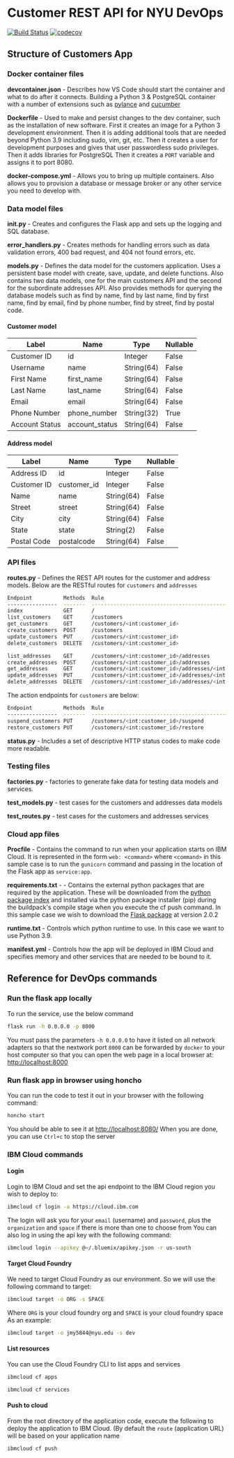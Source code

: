 # Customer REST API for NYU DevOps

[![Build Status](https://github.com/devops-customers/customers/.github/workflows/tdd.yml/badge.svg)](https://github.com/devops-customers/customers/actions)
[![codecov](https://codecov.io/gh/devops-customers/customers/branch/main/graph/badge.svg?token=W0KHFZOJ4B)](https://codecov.io/gh/devops-customers/customers)

## Structure of Customers App

### Docker container files

**devcontainer.json** - Describes how VS Code should start the container and what to do after it connects. Building a Python 3 & PostgreSQL container with a number of extensions such as [pylance](https://marketplace.visualstudio.com/items?itemName=ms-python.vscode-pylance) and [cucumber](https://cucumber.io/docs/installation/python/)

**Dockerfile** - Used to make and persist changes to the dev container, such as the installation of new software.
First it creates an image for a Python 3 development environment.
Then it is adding additional tools that are needed beyond Python 3.9 including sudo, vim, git, etc.
Then it creates a user for development purposes and gives that user passwordless sudo privileges.
Then it adds libraries for PostgreSQL
Then it creates a `PORT` variable and assigns it to port 8080.

**docker-compose.yml** - Allows you to bring up multiple containers. Also allows you to provision a database or message broker or any other service you need to develop with.

### Data model files

****init**.py** - Creates and configures the Flask app and sets up the logging and SQL database.

**error_handlers.py** - Creates methods for handling errors such as data validation errors, 400 bad request, and 404 not found errors, etc.

**models.py** - Defines the data model for the customers application. Uses a persistent base model with create, save, update, and delete functions. Also contains two data models, one for the main customers API and the second for the subordinate addresses API.
Also provides methods for querying the database models such as find by name, find by last name, find by first name, find by email, find by phone number, find by street, find by postal code.  

#### Customer model

| Label          | Name           | Type       | Nullable |
|----------------|----------------|------------|----------|
| Customer ID    | id             | Integer    | False    |
| Username       | name           | String(64) | False    |
| First Name     | first_name     | String(64) | False    |
| Last Name      | last_name      | String(64) | False    |
| Email          | email          | String(64) | False    |
| Phone Number   | phone_number   | String(32) | True     |
| Account Status | account_status | String(64) | False    |

#### Address model

| Label          | Name           | Type       | Nullable |
|----------------|----------------|------------|----------|
| Address ID     | id             | Integer    | False    |
| Customer ID    | customer_id    | Integer    | False    |
| Name           | name           | String(64) | False    |
| Street         | street         | String(64) | False    |
| City           | city           | String(64) | False    |
| State          | state          | String(2)  | False    |
| Postal Code    | postalcode     | String(64) | False    |

### API files

**routes.py** - Defines the REST API routes for the customer and address models. Below are the RESTful routes for `customers` and `addresses`

```bash
Endpoint          Methods  Rule
----------------  -------  -----------------------------------------------------
index             GET      /
list_customers    GET      /customers
get_customers     GET      /customers/<int:customer_id>
create_customers  POST     /customers
update_customers  PUT      /customers/<int:customer_id>
delete_customers  DELETE   /customers/<int:customer_id>

list_addresses    GET      /customers/<int:customer_id>/addresses
create_addresses  POST     /customers/<int:customer_id>/addresses
get_addresses     GET      /customers/<int:customer_id>/addresses/<int:address_id>
update_addresses  PUT      /customers/<int:customer_id>/addresses/<int:address_id>
delete_addresses  DELETE   /customers/<int:customer_id>/addresses/<int:address_id>
```

The action endpoints for `customers` are below:

```bash
Endpoint          Methods  Rule
----------------  -------  -----------------------------------------------------
suspend_customers PUT      /customers/<int:customer_id>/suspend
restore_customers PUT      /customers/<int:customer_id>/restore
```

**status.py** - Includes a set of descriptive HTTP status codes to make code more readable.

### Testing files

**factories.py** - factories to generate fake data for testing data models and services.

**test_models.py** - test cases for the customers and addresses data models

**test_routes.py** - test cases for the customers and addresses services

### Cloud app files

**Procfile** - Contains the command to run when your application starts on IBM Cloud. It is represented in the form `web: <command>` where `<command>` in this sample case is to run the `gunicorn` command and passing in the location of the Flask app as `service:app`.

**requirements.txt** - - Contains the external python packages that are required by the application. These will be downloaded from the [python package index](https://pypi.python.org/pypi/) and installed via the python package installer (pip) during the buildpack's compile stage when you execute the cf push command. In this sample case we wish to download the [Flask package](https://pypi.python.org/pypi/Flask) at version 2.0.2

**runtime.txt** - Controls which python runtime to use. In this case we want to use Python 3.9.

**manifest.yml** - Controls how the app will be deployed in IBM Cloud and specifies memory and other services that are needed to be bound to it.

## Reference for DevOps commands

### Run the flask app locally

To run the service, use the below command

```bash
flask run -h 0.0.0.0 -p 8000
```

You must pass the parameters `-h 0.0.0.0` to have it listed on all network adapters so that the nextwork port `8000` can be forwarded by `docker` to your host computer so that you can open the web page in a local browser at: <http://localhost:8000>

### Run flask app in browser using honcho

You can run the code to test it out in your browser with the following command:

```bash
honcho start
```

You should be able to see it at <http://localhost:8080/>
When you are done, you can use `Ctrl+c` to stop the server

### IBM Cloud commands

#### Login

Login to IBM Cloud and set the api endpoint to the IBM Cloud region you wish to deploy to:

```bash
ibmcloud cf login -a https://cloud.ibm.com
```

The login will ask you for your `email` (username) and `password`, plus the `organization` and `space` if there is more than one to choose from
You can also log in using the api key with the following command:

```bash
ibmcloud login --apikey @~/.bluemix/apikey.json -r us-south
```

#### Target Cloud Foundry

We need to target Cloud Foundry as our environment. So we will use the following command to target:

```bash
ibmcloud target -o ORG -s SPACE
```

Where `ORG` is your cloud foundry org and `SPACE` is your cloud foundry space
As an example:

```bash
ibmcloud target -o jmy5844@nyu.edu -s dev
```

#### List resources

You can use the Cloud Foundry CLI to list apps and services

```bash
ibmcloud cf apps
```

```bash
ibmcloud cf services
```

#### Push to cloud

From the root directory of the application code, execute the following to deploy the application to IBM Cloud. (By default the `route` (application URL) will be based on your application name

```bash
ibmcloud cf push
